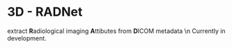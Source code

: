 # 3D - RADNet
extract **R**adiological imaging **A**ttibutes from **D**ICOM metadata \n
Currently in development.
